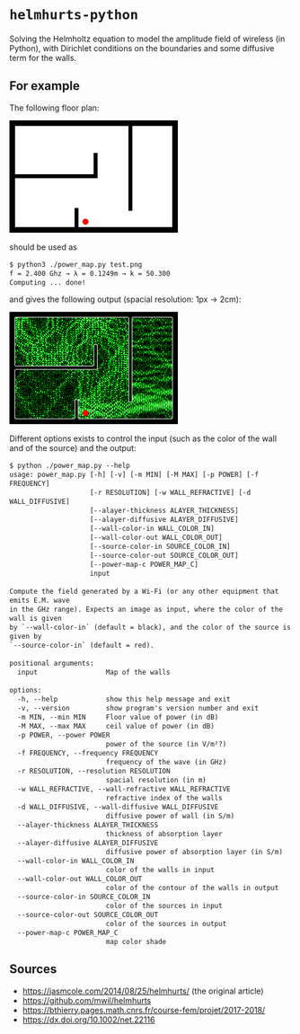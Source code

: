 # `helmhurts-python`
Solving the Helmholtz equation to model the amplitude field of wireless (in Python),
with Dirichlet conditions on the boundaries and some diffusive term for the walls.

## For example

The following floor plan:

![](test.png)

should be used as

```
$ python3 ./power_map.py test.png
f = 2.400 Ghz → λ = 0.1249m → k = 50.300
Computing ... done!
```

and gives the following output (spacial resolution: 1px → 2cm):

![](test_out.png)

Different options exists to control the input (such as the color of the wall and of the source) and the output:

```
$ python ./power_map.py --help
usage: power_map.py [-h] [-v] [-m MIN] [-M MAX] [-p POWER] [-f FREQUENCY]
                    [-r RESOLUTION] [-w WALL_REFRACTIVE] [-d WALL_DIFFUSIVE]
                    [--alayer-thickness ALAYER_THICKNESS]
                    [--alayer-diffusive ALAYER_DIFFUSIVE]
                    [--wall-color-in WALL_COLOR_IN]
                    [--wall-color-out WALL_COLOR_OUT]
                    [--source-color-in SOURCE_COLOR_IN]
                    [--source-color-out SOURCE_COLOR_OUT]
                    [--power-map-c POWER_MAP_C]
                    input

Compute the field generated by a Wi-Fi (or any other equipment that emits E.M. wave
in the GHz range). Expects an image as input, where the color of the wall is given
by `--wall-color-in` (default = black), and the color of the source is given by
`--source-color-in` (default = red).

positional arguments:
  input                 Map of the walls

options:
  -h, --help            show this help message and exit
  -v, --version         show program's version number and exit
  -m MIN, --min MIN     Floor value of power (in dB)
  -M MAX, --max MAX     ceil value of power (in dB)
  -p POWER, --power POWER
                        power of the source (in V/m²?)
  -f FREQUENCY, --frequency FREQUENCY
                        frequency of the wave (in GHz)
  -r RESOLUTION, --resolution RESOLUTION
                        spacial resolution (in m)
  -w WALL_REFRACTIVE, --wall-refractive WALL_REFRACTIVE
                        refractive index of the walls
  -d WALL_DIFFUSIVE, --wall-diffusive WALL_DIFFUSIVE
                        diffusive power of wall (in S/m)
  --alayer-thickness ALAYER_THICKNESS
                        thickness of absorption layer
  --alayer-diffusive ALAYER_DIFFUSIVE
                        diffusive power of absorption layer (in S/m)
  --wall-color-in WALL_COLOR_IN
                        color of the walls in input
  --wall-color-out WALL_COLOR_OUT
                        color of the contour of the walls in output
  --source-color-in SOURCE_COLOR_IN
                        color of the sources in input
  --source-color-out SOURCE_COLOR_OUT
                        color of the sources in output
  --power-map-c POWER_MAP_C
                        map color shade
```

## Sources

+ https://jasmcole.com/2014/08/25/helmhurts/ (the original article)
+ https://github.com/mwil/helmhurts
+ https://bthierry.pages.math.cnrs.fr/course-fem/projet/2017-2018/
+ https://dx.doi.org/10.1002/net.22116